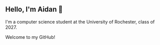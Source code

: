 ## Hello, I'm Aidan 👋

I'm a computer science student at the University of Rochester, class of 2027.

Welcome to my GitHub!
